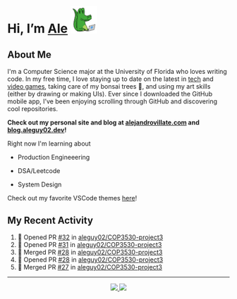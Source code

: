 <!---
Credit to @wei and @AlexanderWangY for inspiration
--->

<p>
  <h1>
    Hi, I’m <a href="https://github.com/aleguy02">Ale</a>
    <img src="public/images/gator.png" width="60">
  </h1>
<p/>

<h2>About Me</h2>

I'm a Computer Science major at the University of Florida who loves writing code.
In my free time, I love staying up to date on the latest in <a href="https://techcrunch.com/" target="_blank">tech</a> 
and <a href="https://www.youtube.com/c/SkillUp" target="_blank">video games</a>, 
taking care of my bonsai trees 🌱, 
and using my art skills (either by drawing or making UIs).
Ever since I downloaded the GitHub mobile app, I’ve been enjoying scrolling through GitHub and discovering cool repositories.

**Check out my personal site and blog at [alejandrovillate.com](https://alejandrovillate.com) and [blog.aleguy02.dev](https://blog.aleguy02.dev)!**


Right now I'm learning about
- Production Engineeering
- DSA/Leetcode
- System Design

  <!--- TODO: add button to follow profile here --->

Check out my favorite VSCode themes <a href="https://github.com/aleguy02/aleguy02/tree/main/config-files/VS%20Code/themes">here</a>!

<h2>My Recent Activity</h2>

<!--START_SECTION:activity-->
1. 💪 Opened PR [#32](https://github.com/aleguy02/COP3530-project3/pull/32) in [aleguy02/COP3530-project3](https://github.com/aleguy02/COP3530-project3)
2. 💪 Opened PR [#31](https://github.com/aleguy02/COP3530-project3/pull/31) in [aleguy02/COP3530-project3](https://github.com/aleguy02/COP3530-project3)
3. 🎉 Merged PR [#28](https://github.com/aleguy02/COP3530-project3/pull/28) in [aleguy02/COP3530-project3](https://github.com/aleguy02/COP3530-project3)
4. 💪 Opened PR [#28](https://github.com/aleguy02/COP3530-project3/pull/28) in [aleguy02/COP3530-project3](https://github.com/aleguy02/COP3530-project3)
5. 🎉 Merged PR [#27](https://github.com/aleguy02/COP3530-project3/pull/27) in [aleguy02/COP3530-project3](https://github.com/aleguy02/COP3530-project3)
<!--END_SECTION:activity-->


-----
<p align="center">
  <a href="https://github.com/aleguy02">
    <img src="https://img.shields.io/badge/github-@aleguy02-211F1F?logo=github&logoColor=white&style=flat-square" />
  </a>
  <a href="https://www.linkedin.com/in/alejandrovillate1/">
    <img src="https://img.shields.io/badge/linkedin-Alejandro_Villate-0072B1?logo=linkedin&style=flat-square" />
  </a>
</p>
